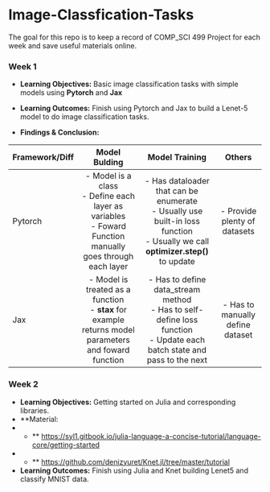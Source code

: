 # Image-Classfication-Tasks

The goal for this repo is to keep a record of COMP_SCI 499 Project for each week and save useful materials online.


### **Week 1**
- **Learning Objectives:** Basic image classification tasks with simple models using **Pytorch** and **Jax**
- **Learning Outcomes:** Finish using Pytorch and Jax to build a Lenet-5 model to do image classification tasks.

- **Findings & Conclusion:**

| Framework/Diff     | Model Bulding     | Model Training     | Others |
| ---------- | :-----------:  | :-----------: | :-----------: |
| Pytorch    | - Model is a class <br> - Define each layer as variables  <br> - Foward Function manually goes through each layer   | - Has dataloader that can be enumerate <br> - Usually use built-in loss function <br>  - Usually we call **optimizer.step()** to update   | - Provide plenty of datasets |
| Jax    | - Model is treated as a function <br> - **stax** for example returns model parameters and foward function     | - Has to define data_stream method <br>   - Has to self-define loss function <br> - Update each batch state and pass to the next   | - Has to manually define dataset |


### **Week 2**
- **Learning Objectives:** Getting started on Julia and corresponding libraries.
- **Material: 
- - ** https://syl1.gitbook.io/julia-language-a-concise-tutorial/language-core/getting-started
- - ** https://github.com/denizyuret/Knet.jl/tree/master/tutorial
- **Learning Outcomes:** Finish using Julia and Knet building Lenet5 and classify MNIST data.

